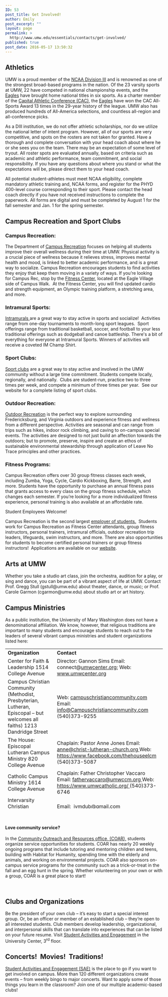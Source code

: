 ```yaml
---
ID: 53
post_title: Get Involved!
author: Emily
post_excerpt: ""
layout: page
permalink: >
  http://www.umw.edu/essentials/contacts/get-involved/
published: true
post_date: 2016-05-17 13:50:32
---
```

<h2>Athletics</h2>
UMW is a proud member of the <a href="http://www.ncaa.org/about?division=d3">NCAA Division III</a> and is renowned as one of the strongest broad-based programs in the nation. Of the 23 varsity sports at UMW, 22 have competed in national championship events, and the <a href="http://www.umweagles.com/landing/index">Eagles</a> have brought home national titles in six sports. As a charter member of the <a href="http://cacsports.com/landing/index">Capital Athletic Conference (CAC)</a>, the <a href="http://www.umweagles.com/landing/index">Eagles</a> have won the CAC All-Sports Award 13 times in the 29-year history of the league. UMW also has produced hundreds of All-America selections, and countless all-region and all-conference picks.

As a DIII institution, we do not offer athletic scholarships, nor do we utilize the national letter of intent program. However, all of our sports are very competitive, and spots on the rosters are not taken for granted. Have a thorough and complete conversation with your head coach about where he or she sees you on the team. There may be an expectation of some level of tryout. All roster spots are evaluated annually, based on criteria such as academic and athletic performance, team commitment, and social responsibility. If you have any questions about where you stand or what the expectations will be, please direct them to your head coach.

All potential student-athletes must meet NCAA eligibility, complete mandatory athletic training and, NCAA forms, and register for the PHYD 400-level course corresponding to their sport. Please contact the head coach directly if you have not received instructions to complete the paperwork. All forms are digital and must be completed by August 1 for the fall semester and Jan. 1 for the spring semester.
<h2>Campus Recreation and Sport Clubs</h2>
<h3>Campus Recreation:</h3>
The Department of <a href="http://students.umw.edu/campusrec">Campus Recreation</a> focuses on helping all students improve their overall wellness during their time at UMW. Physical activity is a crucial piece of wellness because it relieves stress, improves mental health and mood, is linked to better academic performance, and is a great way to socialize. Campus Recreation encourages students to find activities they enjoy that keep them moving in a variety of ways. If you’re looking for Campus Rec, stop by the <a href="https://students.umw.edu/campusrec/campus-recreation/be-active/group-fitness-classes/">Fitness Center</a>, located at the Eagle Village side of Campus Walk.  At the Fitness Center, you will find updated cardio and strength equipment, an Olympic training platform, a stretching area, and more.
<h3>Intramural Sports:</h3>
<a href="http://students.umw.edu/campusrec/imsports/">Intramurals </a>are a great way to stay active in sports and socialize!  Activities range from one-day tournaments to month-long sport leagues.  Sport offerings range from traditional basketball, soccer, and football to your less traditional offerings such as dodgeball and canoe battleship. There's a bit of everything for everyone at Intramural Sports. Winners of activities will receive a coveted IM Champ Shirt.
<h3>Sport Clubs:</h3>
<a href="http://students.umw.edu/campusrec/sportclubs/">Sport clubs</a> are a great way to stay active and involved in the UMW community without a large time commitment. Students compete locally, regionally, and nationally.  Clubs are student-run, practice two to three times per week, and compete a minimum of three times per year.  See our website for a complete listing of sport clubs.
<h3>Outdoor Recreation:</h3>
<a href="https://students.umw.edu/campusrec/campus-recreation/outdoor-recreation/">Outdoor Recreation</a> is the perfect way to explore surrounding Fredericksburg, and Virginia outdoors and experience fitness and wellness from a different perspective. Activities are seasonal and can range from trips such as hikes, indoor rock climbing, and caving to on-campus special events. The activities are designed to not just build an affection towards the outdoors; but to promote, preserve, inspire and create an ethos of sustainable environmental stewardship through application of Leave No Trace principles and other practices.
<h3>Fitness Programs:</h3>
Campus Recreation offers over 30 group fitness classes each week, including Zumba, Yoga, Cycle, Cardio Kickboxing, Barre, Strength, and more. Students have the opportunity to purchase an annual fitness pass that grants access to every class on the group fitness schedule, which changes each semester. If you’re looking for a more individualized fitness experience, personal training is also available at an affordable rate.

Student Employees Welcome!

Campus Recreation is the second largest <a href="https://students.umw.edu/campusrec/campus-recreation/about/campus-rec-staff/">employer of students.</a>  Students work for Campus Recreation as Fitness Center attendants, group fitness instructors, personal trainers, intramural officials, outdoor recreation trip leaders, lifeguards, swim instructors, and more. There are also opportunities for students to become certified personal trainers or group fitness instructors!  Applications are available on our <a href="https://students.umw.edu/campusrec/campus-recreation/about/campus-rec-staff/">website</a>.
<h2>Arts at UMW</h2>
Whether you take a studio art class, join the orchestra, audition for a play, or sing and dance, you can be part of a vibrant aspect of life at UMW. Contact Prof. Gregg Stull (gstull@umw.edu) about theater, dance, or music; or Prof. Carole Garmon (cgarmon@umw.edu) about studio art or art history.
<h2>Campus Ministries</h2>
As a public institution, the University of Mary Washington does not have a denominational affiliation. We know, however, that religious traditions are important to many students and encourage students to reach out to the leaders of several vibrant campus ministries and student organizations listed here:
<table style="height: 509px" width="717">
<tbody>
<tr>
<td width="313"><strong>Organization</strong></td>
<td width="383"><strong>Contact</strong></td>
</tr>
<tr>
<td width="313">Center for Faith &amp; Leadership
1514 College Avenue</td>
<td width="383">Director: Gannon Sims
Email: connect@<a href="mailto:umwcenter.org">umwcenter.org</a>;
Web:   <a href="http://www.umwcenter.org/">www.umwcenter.org</a></td>
</tr>
<tr>
<td width="313">Campus Christian Community (Methodist, Presbyterian, Lutheran, Episcopal – but welcomes all faiths)
1213 Dandridge Street</td>
<td width="383">Web: <a href="http://www.campuschristiancommunity.com/">campuschristiancommunity.com
</a>Email: <a href="mailto:info@Campuschristiancommunity.com">info@Campuschristiancommunity.com
</a>(540)373-9255</td>
</tr>
<tr>
<td width="313">The House: Episcopal Lutheran Campus Ministry
820 College Avenue</td>
<td width="383">Chaplain: Pastor Anne Jones
Email: <a href="mailto:anne@christ-lutheran-church.org">anne@christ-lutheran-church.org
</a>Web:  <a href="https://www.facebook.com/thehouseelcm">https://www.facebook.com/thehouseelcm
</a>(540)373-5087</td>
</tr>
<tr>
<td width="313">Catholic Campus Ministry
1614 College Avenue</td>
<td width="383">Chaplain: Father Christopher Vaccaro
Email: <a href="mailto:fathervaccaro@umwccm.org">fathervaccaro@umwccm.org
</a>Web:  <a href="https://www.umwcatholic.org/">https://www.umwcatholic.org/
</a>(540)373-6746</td>
</tr>
<tr>
<td width="313">Intervarsity Christian Fellowship</td>
<td width="383">Email:  <a href="mailto:ivmdub@gmail.com">ivmdub@gmail.com</a></td>
</tr>
<tr>
<td width="313">Islamic Student Association</td>
<td width="383">Email: <a href="mailto:isa.eagles@gmail.com">isa.eagles@gmail.com</a></td>
</tr>
<tr>
<td width="313">Jewish Student Assn./Hillel</td>
<td width="383">Facebook <a href="https://www.facebook.com/groups/175017365898110/">UMW JSA/Hillel
</a>Email:  <a href="mailto:hillel@mail.umw.edu">hillel@mail.umw.edu</a></td>
</tr>
</tbody>
</table>
&nbsp;
<h4>Love community service?</h4>
In the <a href="https://academics.umw.edu/communityengagement/community-outreach-and-resources-coar/">Community Outreach and Resources office, (COAR),</a> students organize service opportunities for students. COAR has nearly 20 weekly ongoing programs that include tutoring and mentoring children and teens, building with Habitat for Humanity, spending time with the elderly and animals, and working on environmental projects. COAR also sponsors on-campus service programs for the community such as a trick-or-treat in the fall and an egg hunt in the spring. Whether volunteering on your own or with a group, COAR is a great place to start!

&nbsp;
<h2>Clubs and Organizations</h2>
Be the president of your own club – it’s easy to start a special interest group. Or, be an officer or member of an established club – they’re open to all interested students. Club members develop leadership, organizational, and interpersonal skills that can translate into experiences that can be listed on your future resume. Visit <a href="http://students.umw.edu/studentactivities/">Student Activities and Engagement</a> in the University Center, 3<sup>rd</sup> floor.
<h2>Concerts!  Movies!  Traditions!</h2>
<a href="http://students.umw.edu/studentactivities/">Student Activities and Engagement (SAE)</a> is the place to go if you want to get involved on campus. More than 120 different organizations create events – from weekly bingo to major concerts. Want to apply some of those things you learn in the classroom? Join one of our multiple academic-based clubs!